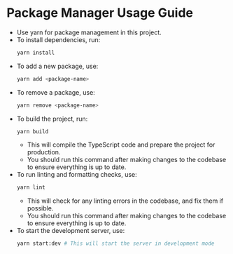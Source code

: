 # Package Manager Usage Guide

- Use yarn for package management in this project.
- To install dependencies, run:
  ```bash
  yarn install
  ```
- To add a new package, use:
  ```bash
  yarn add <package-name>
  ```
- To remove a package, use:
  ```bash
  yarn remove <package-name>
  ```
- To build the project, run:
  ```bash
  yarn build
  ```
  - This will compile the TypeScript code and prepare the project for production.
  - You should run this command after making changes to the codebase to ensure everything is up to date.
- To run linting and formatting checks, use:
  ```bash
  yarn lint
  ```
  - This will check for any linting errors in the codebase, and fix them if possible.
  - You should run this command after making changes to the codebase to ensure everything is up to date.
- To start the development server, use:
  ```bash
  yarn start:dev # This will start the server in development mode
  ```